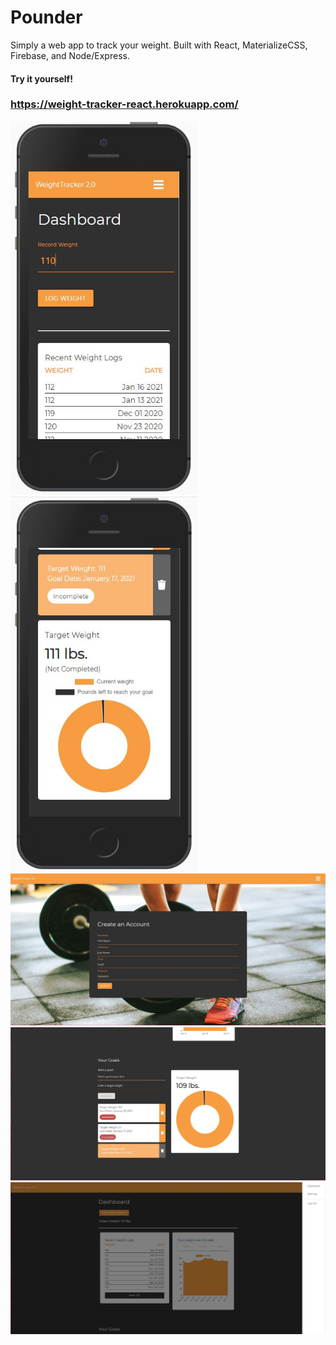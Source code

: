 # Pounder

Simply a web app to track your weight. Built with React, MaterializeCSS, Firebase, and Node/Express. 

#### Try it yourself!

### https://weight-tracker-react.herokuapp.com/

<img src="mobile.jpg" width="300">

<img src="mobile2.jpg" width="300">

<img src="create-account.jpg" width="600">

<img src="dashboard.jpg" width="600">

<img src="dashboard2.jpg" width="600">
